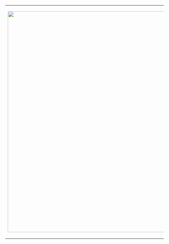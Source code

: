 <table>
  <tr>
    <td width="700">
 
<img width="700" src="https://64.media.tumblr.com/90d447fad5955852bb4b654211b90f0a/tumblr_n24o91zhK01s0t69oo1_500.gifv"></img>

  </td>
  <td valign="top" width="700">
    <br />

  🔮 more info about me but <a href="https://taylorlaughl.in">fancy</a> </br>
  ☕ a/k/a <a href="https://cozypunk.io">cozyPunk</a>

  </td>
  </tr>
</table>

